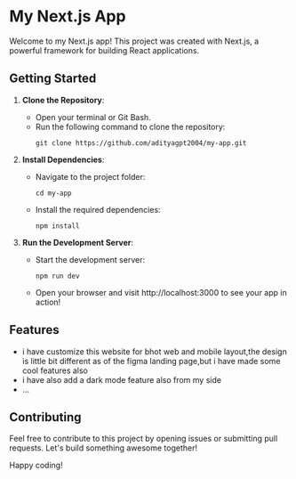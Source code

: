 # My Next.js App

Welcome to my Next.js app! This project was created with Next.js, a powerful framework for building React applications.

## Getting Started

1. **Clone the Repository**:
   - Open your terminal or Git Bash.
   - Run the following command to clone the repository:
     ```
     git clone https://github.com/adityagpt2004/my-app.git
     ```

2. **Install Dependencies**:
   - Navigate to the project folder:
     ```
     cd my-app
     ```
   - Install the required dependencies:
     ```
     npm install
     ```

3. **Run the Development Server**:
   - Start the development server:
     ```
     npm run dev
     ```
   - Open your browser and visit http://localhost:3000 to see your app in action!

## Features

- i have customize this website for bhot web and mobile layout,the design is little bit different as of the figma landing page,but i have made some cool features also 
- i have also add a dark mode feature also from my side
- ...

## Contributing

Feel free to contribute to this project by opening issues or submitting pull requests. Let's build something awesome together! 

Happy coding! 
